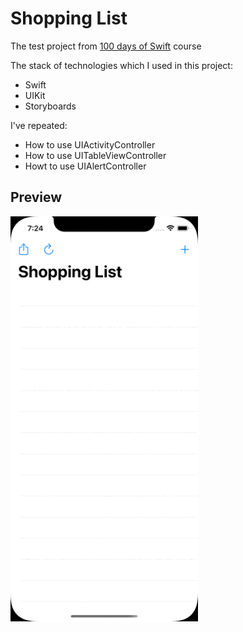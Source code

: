 # Shopping List
The test project from [100 days of Swift](https://www.hackingwithswift.com/100) course

The stack of technologies which I used in this project:
- Swift
- UIKit
- Storyboards

I've repeated:
- How to use UIActivityController
- How to use UITableViewController
- Howt to use UIAlertController

## Preview
<img src="https://github.com/azat-dev/ios-swift-100-uikit-project-consolidation3/raw/master/preview.gif" width="300px"/>
